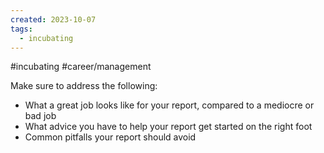 ```yaml
---
created: 2023-10-07
tags:
  - incubating
---
```

#incubating #career/management 

Make sure to address the following:

- What a great job looks like for your report, compared to a mediocre or bad job
- What advice you have to help your report get started on the right foot
- Common pitfalls your report should avoid

